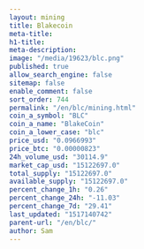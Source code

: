 ```yaml
---
layout: mining
title: Blakecoin
meta-title: 
h1-title: 
meta-description: 
image: "/media/19623/blc.png"
published: true
allow_search_engine: false
sitemap: false
enable_comment: false
sort_order: 744
permalink: "/en/blc/mining.html"
coin_a_symbol: "BLC"
coin_a_name: "BlakeCoin"
coin_a_lower_case: "blc"
price_usd: "0.0966993"
price_btc: "0.00000823"
24h_volume_usd: "30114.9"
market_cap_usd: "15122697.0"
total_supply: "15122697.0"
available_supply: "15122697.0"
percent_change_1h: "0.26"
percent_change_24h: "-11.03"
percent_change_7d: "29.41"
last_updated: "1517140742"
parent-url: "/en/blc/"
author: Sam
---
```


